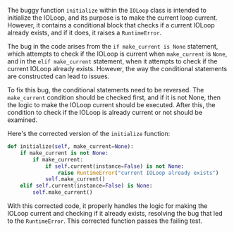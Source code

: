 The buggy function `initialize` within the `IOLoop` class is intended to initialize the IOLoop, and its purpose is to make the current loop current. However, it contains a conditional block that checks if a current IOLoop already exists, and if it does, it raises a `RuntimeError`.

The bug in the code arises from the `if make_current is None` statement, which attempts to check if the IOLoop is current when `make_current` is `None`, and in the `elif make_current` statement, when it attempts to check if the current IOLoop already exists. However, the way the conditional statements are constructed can lead to issues.

To fix this bug, the conditional statements need to be reversed. The `make_current` condition should be checked first, and if it is not None, then the logic to make the IOLoop current should be executed. After this, the condition to check if the IOLoop is already current or not should be examined.

Here's the corrected version of the `initialize` function:

```python
def initialize(self, make_current=None):
    if make_current is not None:
        if make_current:
            if self.current(instance=False) is not None:
                raise RuntimeError("current IOLoop already exists")
            self.make_current()
    elif self.current(instance=False) is None:
        self.make_current()
``` 

With this corrected code, it properly handles the logic for making the IOLoop current and checking if it already exists, resolving the bug that led to the `RuntimeError`. This corrected function passes the failing test.